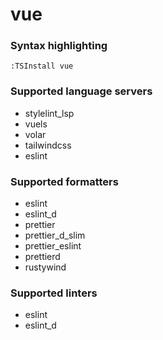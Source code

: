 # vue

### Syntax highlighting

```vim
:TSInstall vue
```

### Supported language servers

- stylelint_lsp
- vuels
- volar
- tailwindcss
- eslint

### Supported formatters

- eslint
- eslint_d
- prettier
- prettier_d_slim
- prettier_eslint
- prettierd
- rustywind

### Supported linters

- eslint
- eslint_d
